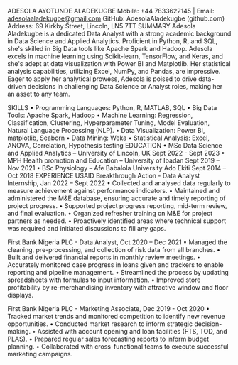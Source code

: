 ADESOLA AYOTUNDE ALADEKUGBE
Mobile: +44 7833622145    |   Email: adesolaaladekugbe@gmail.com
GitHub: AdesolaAladekugbe (github.com)
Address: 69 Kirkby Street, Lincoln, LN5 7TT
SUMMARY
Adesola Aladekugbe is a dedicated Data Analyst with a strong academic background in Data Science and Applied Analytics. Proficient in Python, R, and SQL, she's skilled in Big Data tools like Apache Spark and Hadoop. Adesola excels in machine learning using Scikit-learn, TensorFlow, and Keras, and she's adept at data visualization with Power BI and Matplotlib. Her statistical analysis capabilities, utilizing Excel, NumPy, and Pandas, are impressive. Eager to apply her analytical prowess, Adesola is poised to drive data-driven decisions in challenging Data Science or Analyst roles, making her an asset to any team.
 
SKILLS
•	Programming Languages: Python, R, MATLAB, SQL
•	Big Data Tools: Apache Spark, Hadoop
•	Machine Learning: Regression, Classification, Clustering, Hyperparameter Tuning, Model Evaluation, Natural Language Processing (NLP).
•	Data Visualization: Power BI, matplotlib, Seaborn
•	Data Mining: Weka 
•	Statistical Analysis: Excel, ANOVA, Correlation, Hypothesis testing
EDUCATION
•	MSc Data Science and Applied Analytics – University of Lincoln, UK               Sept 2022 - Sept 2023
•	MPH Health promotion and Education – University of Ibadan                         Sept 2019 – Nov 2021
•	BSc Physiology – Afe Babalola University Ado Ekiti                                Sept 2014 – Oct 2018
EXPERIENCE
USAID Breakthrough Action - Data Analyst Internship, Jan 2022 – Sept 2022
•	Collected and analysed data regularly to measure achievement against performance indicators.
•	Maintained and administered the M&E database, ensuring accurate and timely reporting of project progress.
•	Supported project progress reporting, mid-term review, and final evaluation.
•	Organized refresher training on M&E for project partners as needed.
•	Proactively identified areas where technical support was required and initiated discussions to fill any gaps.

First Bank Nigeria PLC - Data Analyst, Oct 2020 – Dec 2021
•	Managed the cleaning, pre-processing, and collection of risk data from all branches.
•	Built and delivered financial reports in monthly review meetings.
•	Accurately monitored case progress in loans given and trackers to enable reporting and pipeline management.
•	Streamlined the process by updating spreadsheets with formulas to input information.
•	Improved store profitability by re-merchandising inventory with attractive window and floor displays.

First Bank Nigeria PLC - Marketing Associate, Dec 2019 - Oct 2020
•	Tracked market trends and monitored competition to identify new revenue opportunities.
•	Conducted market research to inform strategic decision-making.
•	Assisted with account opening and loan facilities (FTS, TOD, and PLAS).
•	Prepared regular sales forecasting reports to inform budget planning.
•	Collaborated with cross-functional teams to execute successful marketing campaigns.



